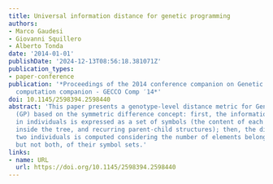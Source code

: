 ```yaml
---
title: Universal information distance for genetic programming
authors:
- Marco Gaudesi
- Giovanni Squillero
- Alberto Tonda
date: '2014-01-01'
publishDate: '2024-12-13T08:56:18.381071Z'
publication_types:
- paper-conference
publication: '*Proceedings of the 2014 conference companion on Genetic and evolutionary
  computation companion - GECCO Comp ′14*'
doi: 10.1145/2598394.2598440
abstract: 'This paper presents a genotype-level distance metric for Genetic Programming
  (GP) based on the symmetric difference concept: first, the information contained
  in individuals is expressed as a set of symbols (the content of each node, its position
  inside the tree, and recurring parent-child structures); then, the difference between
  two individuals is computed considering the number of elements belonging to one,
  but not both, of their symbol sets.'
links:
- name: URL
  url: https://doi.org/10.1145/2598394.2598440
---
```

